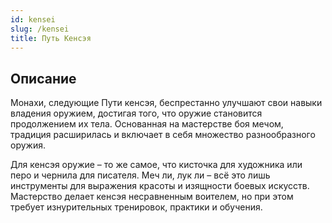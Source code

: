 ```yaml
---
id: kensei
slug: /kensei
title: Путь Кенсэя
---
```

## Описание
Монахи, следующие Пути кенсэя, беспрестанно улучшают свои навыки владения оружием, достигая того, что оружие становится продолжением их тела. Основанная на мастерстве боя мечом, традиция расширилась и включает в себя множество разнообразного оружия.

Для кенсэя оружие – то же самое, что кисточка для художника или перо и чернила для писателя. Меч ли, лук ли – всё это лишь инструменты для выражения красоты и изящности боевых искусств. Мастерство делает кенсэя несравненным воителем, но при этом требует изнурительных тренировок, практики и обучения.